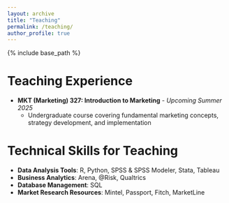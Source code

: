 ```yaml
---
layout: archive
title: "Teaching"
permalink: /teaching/
author_profile: true
---
```


{% include base_path %}

# Teaching Experience

* **MKT (Marketing) 327: Introduction to Marketing** - *Upcoming Summer 2025*
  * Undergraduate course covering fundamental marketing concepts, strategy development, and implementation


# Technical Skills for Teaching

* **Data Analysis Tools**: R, Python, SPSS & SPSS Modeler, Stata, Tableau
* **Business Analytics**: Arena, @Risk, Qualtrics
* **Database Management**: SQL
* **Market Research Resources**: Mintel, Passport, Fitch, MarketLine